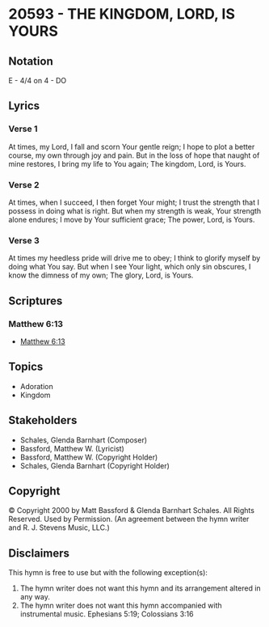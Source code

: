 # 20593 - THE KINGDOM, LORD, IS YOURS

## Notation

E - 4/4 on 4 - DO

## Lyrics

### Verse 1

At times, my Lord, I fall and scorn Your gentle reign; I hope to plot a better course, my own through joy and pain. But in the loss of hope that naught of mine restores, I bring my life to You again; The kingdom, Lord, is Yours.

### Verse 2

At times, when I succeed, I then forget Your might; I trust the strength that I possess in doing what is right. But when my strength is weak, Your strength alone endures; I move by Your sufficient grace; The power, Lord, is Yours.

### Verse 3

At times my heedless pride will drive me to obey; I think to glorify myself by doing what You say. But when I see Your light, which only sin obscures, I know the dimness of my own; The glory, Lord, is Yours.


## Scriptures

### Matthew 6:13

- [Matthew 6:13](https://www.biblegateway.com/passage/?search=Matthew%206%3A13)


## Topics

- Adoration
- Kingdom

## Stakeholders

- Schales, Glenda Barnhart (Composer)
- Bassford, Matthew W. (Lyricist)
- Bassford, Matthew W. (Copyright Holder)
- Schales, Glenda Barnhart (Copyright Holder)

## Copyright

© Copyright 2000 by Matt Bassford & Glenda Barnhart Schales. All Rights Reserved. Used by Permission.
(An agreement between the hymn writer and R. J. Stevens Music, LLC.)

## Disclaimers

This hymn is free to use but with the following exception(s):
1. The hymn writer does not want this hymn and its arrangement altered in any way.
2. The hymn writer does not want this hymn accompanied with instrumental music.
Ephesians 5:19; Colossians 3:16

